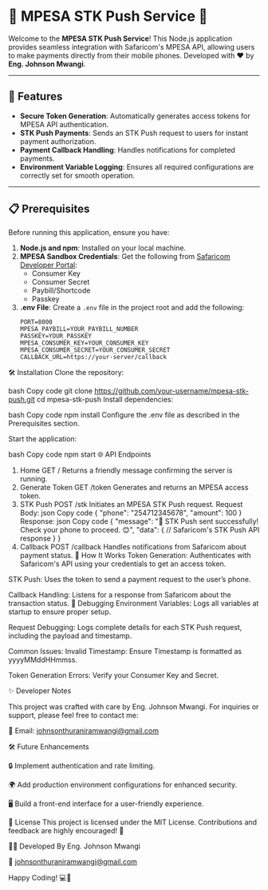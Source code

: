 # 🌟 MPESA STK Push Service 🌟

Welcome to the **MPESA STK Push Service**! This Node.js application provides seamless integration with Safaricom's MPESA API, allowing users to make payments directly from their mobile phones. Developed with ❤️ by **Eng. Johnson Mwangi**.

---

## 🚀 Features

- **Secure Token Generation**: Automatically generates access tokens for MPESA API authentication.
- **STK Push Payments**: Sends an STK Push request to users for instant payment authorization.
- **Payment Callback Handling**: Handles notifications for completed payments.
- **Environment Variable Logging**: Ensures all required configurations are correctly set for smooth operation.

---

## 📋 Prerequisites

Before running this application, ensure you have:

1. **Node.js and npm**: Installed on your local machine.
2. **MPESA Sandbox Credentials**: Get the following from [Safaricom Developer Portal](https://developer.safaricom.co.ke/):
   - Consumer Key
   - Consumer Secret
   - Paybill/Shortcode
   - Passkey
3. **.env File**: Create a `.env` file in the project root and add the following:
   ```plaintext
   PORT=8000
   MPESA_PAYBILL=YOUR_PAYBILL_NUMBER
   PASSKEY=YOUR_PASSKEY
   MPESA_CONSUMER_KEY=YOUR_CONSUMER_KEY
   MPESA_CONSUMER_SECRET=YOUR_CONSUMER_SECRET
   CALLBACK_URL=https://your-server/callback
🛠️ Installation
Clone the repository:

bash
Copy code
git clone https://github.com/your-username/mpesa-stk-push.git
cd mpesa-stk-push
Install dependencies:

bash
Copy code
npm install
Configure the .env file as described in the Prerequisites section.

Start the application:

bash
Copy code
npm start
🌐 API Endpoints
1. Home
GET /
Returns a friendly message confirming the server is running.
2. Generate Token
GET /token
Generates and returns an MPESA access token.
3. STK Push
POST /stk
Initiates an MPESA STK Push request.
Request Body:
json
Copy code
{
  "phone": "254712345678",
  "amount": 100
}
Response:
json
Copy code
{
  "message": "📲 STK Push sent successfully! Check your phone to proceed. 😊",
  "data": {
    // Safaricom's STK Push API response
  }
}
4. Callback
POST /callback
Handles notifications from Safaricom about payment status.
📖 How It Works
Token Generation: Authenticates with Safaricom's API using your credentials to get an access token.

STK Push: Uses the token to send a payment request to the user’s phone.


Callback Handling: Listens for a response from Safaricom about the transaction status.
🐞 Debugging
Environment Variables: Logs all variables at startup to ensure proper setup.


Request Debugging: Logs complete details for each STK Push request, including the payload and timestamp.

Common Issues:
Invalid Timestamp: Ensure Timestamp is formatted as yyyyMMddHHmmss.


Token Generation Errors: Verify your Consumer Key and Secret.



✨ Developer Notes


This project was crafted with care by Eng. Johnson Mwangi. For inquiries or support, please feel free to contact me:

📧 Email: johnsonthuraniramwangi@gmail.com

🛠️ Future Enhancements

🔒 Implement authentication and rate limiting.

🌍 Add production environment configurations for enhanced security.

🖥️ Build a front-end interface for a user-friendly experience.

📜 License
This project is licensed under the MIT License. Contributions and feedback are highly encouraged! 🚀

👨‍💻 Developed By
Eng. Johnson Mwangi

📧 johnsonthuraniramwangi@gmail.com

Happy Coding! 💻🚀